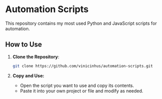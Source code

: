 # Automation Scripts

This repository contains my most used Python and JavaScript scripts for automation.

## How to Use

1. **Clone the Repository**:

   ```bash
   git clone https://github.com/vinicinhus/automation-scripts.git
   ```

2. **Copy and Use:**

    - Open the script you want to use and copy its contents.
    - Paste it into your own project or file and modify as needed.
